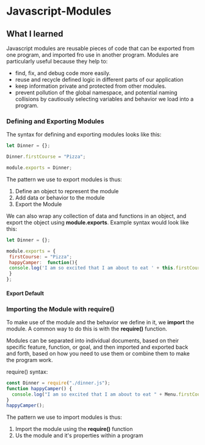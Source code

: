 # Javascript-Modules

## What I learned

Javascript modules are reusable pieces of code that can be exported from one program, and imported fro use in another program. Modules are particularly useful because they help to:

* find, fix, and debug code more easily.
* reuse and recycle defined logic in different parts of our application
* keep information private and protected from other modules.
* prevent pollution of the global namespace, and potential naming collisions by cautiously selecting variables and behavior we load into a program.

### Defining and Exporting Modules

The syntax for defining and exporting modules looks like this:

```javascript
let Dinner = {};

Dinner.firstCourse = "Pizza";

module.exports = Dinner;
```

The pattern we use to export modules is thus:

1.  Define an object to represent the module
2.  Add data or behavior to the module
3.  Export the Module

We can also wrap any collection of data and functions in an object, and export the object using **module.exports**. Example syntax would look like this:

```javascript
let Dinner = {};

module.exports = {
 firstCourse: = "Pizza";
 happyCamper:  function(){
 console.log('I am so excited that I am about to eat ' + this.firstCourse);
 }
};
```

#### Export Default

### Importing the Module with **require()**

To make use of the module and the behavior we define in it, we **import** the module. A common way to do this is with the **require()** function.

Modules can be separated into individual documents, based on their specific feature, function, or goal, and then imported and exported back and forth, based on how you need to use them or combine them to make the program work.

require() syntax:

```javascript
const Dinner = require("./dinner.js");
function happyCamper() {
  console.log("I am so excited that I am about to eat " + Menu.firstCourse);
}
happyCamper();
```

The pattern we use to import modules is thus:

1.  Import the module using the **require()** function
2.  Us the module and it's properties within a program
